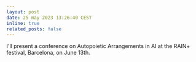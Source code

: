 ```yaml
---
layout: post
date: 25 may 2023 13:26:40 CEST
inline: true
related_posts: false
---
```


I'll present a conference on Autopoietic Arrangements in AI at the RAIN+ festival, Barcelona, on June 13th.
